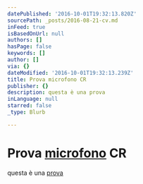 ```yaml
---
datePublished: '2016-10-01T19:32:13.820Z'
sourcePath: _posts/2016-08-21-cv.md
inFeed: true
isBasedOnUrl: null
authors: []
hasPage: false
keywords: []
author: []
via: {}
dateModified: '2016-10-01T19:32:13.239Z'
title: Prova microfono CR
publisher: {}
description: questa è una prova
inLanguage: null
starred: false
_type: Blurb

---
```

# Prova [microfono][0] CR

questa è una [prova][0]

[0]: http://www.google.com/ "Google"
